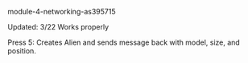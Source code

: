 module-4-networking-as395715

Updated: 3/22 Works properly

Press 5: Creates Alien and sends message back with model, size, and position.
